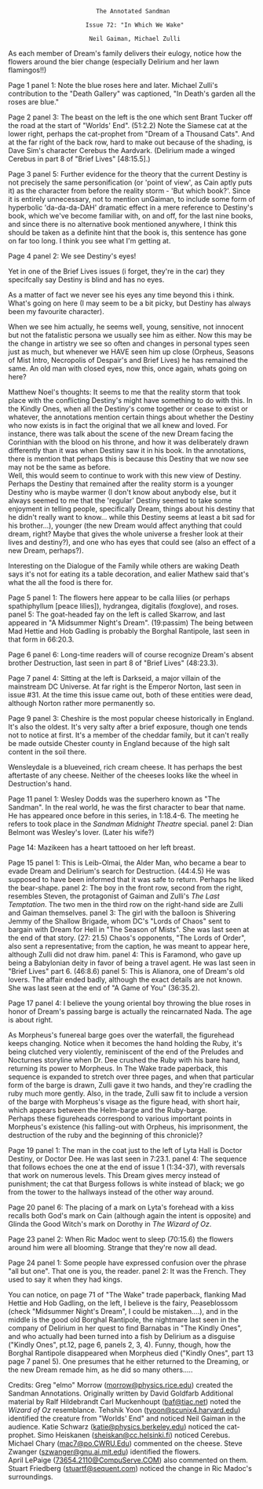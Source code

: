                              The Annotated Sandman

                          Issue 72: "In Which We Wake"

                           Neil Gaiman, Michael Zulli


As each member of Dream's family delivers their eulogy, notice how the flowers
around the bier change (especially Delirium and her lawn flamingos!!)

Page 1 panel 1: Note the blue roses here and later.  Michael Zulli's 
contribution to the "Death Gallery" was captioned, "In Death's garden all the
roses are blue." 
 
Page 2 panel 3: The beast on the left is the one which sent Brant Tucker
off the road at the start of "Worlds' End".  (51:2.2)  Note the Siamese
cat at the lower right, perhaps the cat-prophet from "Dream of a Thousand
Cats".  And at the far right of the back row, hard to make out because of
the shading, is Dave Sim's character Cerebus the Aardvark.  (Delirium made
a winged Cerebus in part 8 of "Brief Lives" [48:15.5].)

Page 3 panel 5:  Further evidence for the theory that the current Destiny is
not precisely the same personification (or 'point of view', as Cain aptly puts
it) as the character from before the reality storm - 'But which book?'. Since
it is entirely unnecessary, not to mention unGaiman, to include some form of
hyperbolic 'da-da-da-DAH' dramatic effect in a mere reference to Destiny's
book, which we've become familiar with, on and off, for the last nine books,
and since there is no alternative book mentioned anywhere, I think this should
be taken as a definite hint that the book is, this sentence has gone on far too
long. I think you see what I'm getting at.

Page 4 panel 2:  We see Destiny's eyes!
        
Yet in one of the Brief Lives issues (i forget, they're in the car) they
specifcally say Destiny is blind and has no eyes.
        
As a matter of fact we never see his eyes any time beyond this i think. What's
going on here (I may seem to be a bit picky, but Destiny has always been my
favourite character).
        
When we see him actually, he seems well, young, sensitive, not innocent but not
the fatalistic persona we usually see him as either. Now this may be the change
in artistry we see so often and changes in personal types seen just as much,
but whenever we HAVE seen him up close (Orpheus, Seasons of Mist Intro,
Necropolis of Despair's and Brief Lives) he has remained the same. An old man
with closed eyes, now this, once again, whats going on here?
        
Matthew Noel's thoughts: It seems to me that the reality storm that took place
with the conflicting Destiny's might have something to do with this. In the
Kindly Ones, when all the Destiny's come together or cease to exist or 
whatever, the annotations mention certain things about whether the Destiny who
now exists is in fact the original that we all knew and loved. For instance,
there was talk about the scene of the new Dream facing the Corinthian with the
blood on his throne, and how it was deliberately drawn differently than it was
when Destiny saw it in his book. In the annotations, there is mention that
perhaps this is because this Destiny that we now see may not be the same as
before.  
Well, this would seem to continue to work with this new view of Destiny.
Perhaps the Destiny that remained after the reality storm is a younger Destiny
who is maybe warmer (I don't know about anybody else, but it always seemed to
me that the 'regular' Destiny seemed to take some enjoyment in telling people,
specifically Dream, things about his destiny that he didn't really want to
know... while this Destiny seems at least a bit sad for his brother...),
younger (the new Dream would affect anything that could dream, right? Maybe
that gives the whole universe a fresher look at their lives and destiny?), 
and one who has eyes that could see (also an effect of a new Dream, perhaps?).
        
Interesting on the Dialogue of the Family while others are waking Death says
it's not for eating its a table decoration, and ealier Mathew said that's what
the all the food is there for.

Page 5 panel 1: The flowers here appear to be calla lilies (or perhaps
spathiphyllum [peace lilies]), hydrangea, digitalis (foxglove), and roses.
       panel 5: The goat-headed fay on the left is called Skarrow, and
last appeared in "A Midsummer Night's Dream". (19:passim)  The being between
Mad Hettie and Hob Gadling is probably the Borghal Rantipole, last seen in 
that form in 66:20.3.

Page 6 panel 6: Long-time readers will of course recognize Dream's absent
brother Destruction, last seen in part 8 of "Brief Lives" (48:23.3).

Page 7 panel 4: Sitting at the left is Darkseid, a major villain of the 
mainstream DC Universe.  At far right is the Emperor Norton, last seen in 
issue #31.  At the time this issue came out, both of these entities were dead,
although Norton rather more permanently so.

Page 9 panel 3: Cheshire is the most popular cheese historically in England. 
It's also the oldest. It's very salty after a brief exposure, though one tends
not to notice at first. It's a member of the cheddar family, but it can't 
really be made outside Chester county in England because of the high salt 
content in the soil there.

Wensleydale is a blueveined, rich cream cheese. It has perhaps the best
aftertaste of any cheese.  Neither of the cheeses looks like the wheel in Destruction's hand.

Page 11 panel 1: Wesley Dodds was the superhero known as "The Sandman".  In 
the real world, he was the first character to bear that name.  He has appeared
once before in this series, in 1:18.4-6.  The meeting he refers to took place 
in the _Sandman Midnight Theatre_ special.
        panel 2: Dian Belmont was Wesley's lover.  (Later his wife?)

Page 14:  Mazikeen has a heart tattooed on her left breast.

Page 15 panel 1: This is Leib-Olmai, the Alder Man, who became a bear to evade
Dream and Delirium's search for Destruction. (44:4.5)  He was supposed to have
been informed that it was safe to return.  Perhaps he liked the bear-shape.
        panel 2: The boy in the front row, second from the right, resembles 
Steven, the protagonist of Gaiman and Zulli's _The Last Temptation_.  The two
men in the third row on the right-hand side are Zulli and Gaiman themselves.
        panel 3: The girl with the balloon is Shivering Jemmy of the Shallow
Brigade, whom DC's "Lords of Chaos" sent to bargain with Dream for Hell
in "The Season of Mists".  She was last seen at the end of that story. (27:
21.5)  Chaos's opponents, "The Lords of Order", also sent a representative;
from the caption, he was meant to appear here, although Zulli did not draw
him.
        panel 4: This is Faramond, who gave up being a Babylonian deity in
favor of being a travel agent.  He was last seen in "Brief Lives" part 6.
(46:8.6)
        panel 5: This is  Alianora, one of Dream's old lovers.  The affair 
ended badly, although the exact details are not known.  She was last seen at 
the end of "A Game of You" (36:35.2).

Page 17 panel 4: I believe the young oriental boy throwing the blue roses in
honor of Dream's passing barge is actually the reincarnated Nada. The age is
about right.

As Morpheus's funereal barge goes over the waterfall, the figurehead keeps
changing. Notice when it becomes the hand holding the Ruby, it's being clutched
very violently, reminiscent of the end of the Preludes and Nocturnes storyline
when Dr. Dee crushed the Ruby with his bare hand, returning its power to
Morpheus. In The Wake trade paperback, this sequence is expanded to stretch
over three pages, and when that particular form of the barge is drawn, Zulli
gave it two hands, and they're cradling the ruby much more gently. Also, in the
trade, Zulli saw fit to include a version of the barge with Morpheus's visage
as the figure head, with short hair, which appears between the Helm-barge and
the Ruby-barge.  
Perhaps these figureheads correspond to various important points in Morpheus's
existence (his falling-out with Orpheus, his imprisonment, the destruction of
the ruby and the beginning of this chronicle)?

Page 19 panel 1: The man in the coat just to the left of Lyta Hall is
Doctor Destiny, or Doctor Dee.  He was last seen in 7:23.1.
        panel 4: The sequence that follows echoes the one at the end of
issue 1 (1:34-37), with reversals that work on numerous levels.  This
Dream gives mercy instead of punishment; the cat that Burgess follows is
white instead of black; we go from the tower to the hallways instead of
the other way around.

Page 20 panel 6: The placing of a mark on Lyta's forehead with a kiss
recalls both God's mark on Cain (although again the intent is opposite)
and Glinda the Good Witch's mark on Dorothy in _The Wizard of Oz_.

Page 23 panel 2: When Ric Madoc went to sleep (70:15.6) the flowers around
him were all blooming.  Strange that they're now all dead.

Page 24 panel 1: Some people have expressed confusion over the phrase "all
but one".  That one is you, the reader.
        panel 2: It was the French.  They used to say it when they had kings.

You can notice, on page 71 of "The Wake" trade paperback, flanking Mad Hettie
and Hob Gadling, on the left, I believe is the fairy, Peaseblossom (check
"Midsummer Night's Dream", I could be mistaken....), and in the middle is the
good old Borghal Rantipole, the nightmare last seen in the company of Delirium
in her quest to find Barnabas in "The Kindly Ones", and who actually had been
turned into a fish by Delirium as a disguise ("Kindly Ones", pt.12, page 6,
panels 2, 3, 4). Funny, though, how the Borghal Rantipole disappeared when
Morpheus died ("Kindly Ones", part 13 page 7 panel 5). One presumes that he
either returned to the Dreaming, or the new Dream remade him, as he did so many
others.....           

Credits:
	Greg "elmo" Morrow (morrow@physics.rice.edu) created the Sandman
Annotations.
    Originally written by David Goldfarb
    Additional material by Ralf Hildebrandt
	Carl Muckenhoupt (baf@tiac.net) noted the _Wizard of Oz_ resemblance.
	Tehshik Yoon (tyoon@scunix4.harvard.edu) identified the creature from
"Worlds' End" and noticed Neil Gaiman in the audience.
	Katie Schwarz (katie@physics.berkeley.edu) noticed the cat-prophet.
	Simo Heiskanen (sheiskan@cc.helsinki.fi) noticed Cerebus.
	Michael Chary (mac7@po.CWRU.Edu) commented on the cheese.
	Steve Zwanger (szwanger@gnu.ai.mit.edu) identified the flowers.  
April LePaige (73654.2110@CompuServe.COM) also commented on them.
	Stuart Friedberg (stuartf@sequent.com) noticed the change in Ric Madoc's
surroundings.

